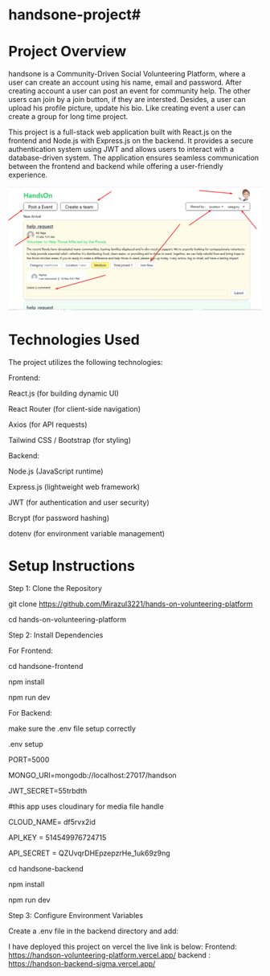 # handsone-project#
Project Overview
============
handsone is a Community-Driven Social Volunteering Platform, where a user can create an account using his name, email and password.
After creating account a user can post an event for community help. The other users can join by a join button, if they are intersted.
Desides, a user can upload his profile picture, update his bio. Like creating event a user can create a group for long time project.

This project is a full-stack web application built with React.js on the frontend and Node.js with Express.js on the backend. It provides a secure authentication system using JWT and allows users to interact with a database-driven system. The application ensures seamless communication between the frontend and backend while offering a user-friendly experience.

![sample](https://raw.githubusercontent.com/Mirazul3221/hands-on-volunteering-platform/refs/heads/main/Screenshot_7.png)

Technologies Used
=================
The project utilizes the following technologies:

Frontend:

React.js (for building dynamic UI)

React Router (for client-side navigation)

Axios (for API requests)

Tailwind CSS / Bootstrap (for styling)


Backend:

Node.js (JavaScript runtime)

Express.js (lightweight web framework)

JWT (for authentication and user security)

Bcrypt (for password hashing)

dotenv (for environment variable management)



 Setup Instructions
 ===================
 Step 1: Clone the Repository

 git clone https://github.com/Mirazul3221/hands-on-volunteering-platform

 cd hands-on-volunteering-platform



Step 2: Install Dependencies

For Frontend:

cd handsone-frontend

npm install

npm run dev



For Backend:


make sure the .env file setup correctly

.env setup

PORT=5000

 MONGO_URI=mongodb://localhost:27017/handson

JWT_SECRET=55trbdth

#this app uses cloudinary for media file handle

CLOUD_NAME= df5rvx2id

API_KEY = 514549976724715

API_SECRET = QZUvqrDHEpzepzrHe_1uk69z9ng



cd handsone-backend

npm install

npm run dev


Step 3: Configure Environment Variables

Create a .env file in the backend directory and add:


I have deployed this project on vercel the live link is below:
Frontend: https://handson-volunteering-platform.vercel.app/
backend : https://handson-backend-sigma.vercel.app/
